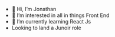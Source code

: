 - 👋 Hi, I’m Jonathan
- 👀 I’m interested in all in things Front End
- 🌱 I’m currently learning React Js
- Looking to land a Junoir role 

<!---
Tnjonny/Tnjonny is a ✨ special ✨ repository because its `README.md` (this file) appears on your GitHub profile.
You can click the Preview link to take a look at your changes.
--->

